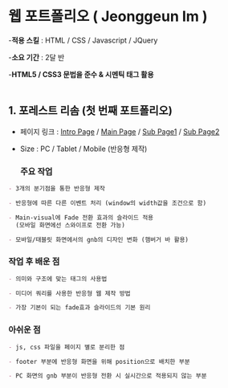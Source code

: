 # 웹 포트폴리오 ( Jeonggeun Im )

-**적용 스킬** : HTML / CSS / Javascript / JQuery

-**소요 기간** : 2달 반

-**HTML5 / CSS3 문법을 준수 & 시멘틱 태그 활용**
<br><br>
## 1. 포레스트 리솜 (첫 번째 포트폴리오)
- 페이지 링크 : [Intro Page](https://jeonggeunim.github.io/portfolio/risom/index.html)
 / [Main Page](https://jeonggeunim.github.io/portfolio/risom/indexForest.html)
 / [Sub Page1](https://jeonggeunim.github.io/portfolio/risom/conceptForest.html)
 / [Sub Page2](https://jeonggeunim.github.io/portfolio/risom/have9Forest.html)

- Size : PC / Tablet / Mobile (반응형 제작)

  ### 주요 작업
```markdown
- 3개의 분기점을 통한 반응형 제작

- 반응형에 따른 다른 이벤트 처리 (window의 width값을 조건으로 함)

- Main-visual에 Fade 전환 효과의 슬라이드 적용
  (모바일 화면에선 스와이프로 전환 가능)

- 모바일/태블릿 화면에서의 gnb의 디자인 변화 (햄버거 바 활용)
```

  ### 작업 후 배운 점
```markdown
- 의미와 구조에 맞는 태그의 사용법

- 미디어 쿼리를 사용한 반응형 웹 제작 방법

- 가장 기본이 되는 fade효과 슬라이드의 기본 원리
```

  ### 아쉬운 점
```markdown
- js, css 파일을 페이지 별로 분리한 점

- footer 부분에 반응형 화면을 위해 position으로 배치한 부분 

- PC 화면의 gnb 부분이 반응형 전환 시 실시간으로 적용되지 않는 부분
```